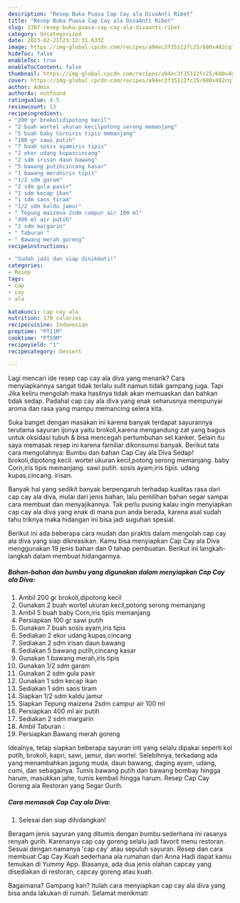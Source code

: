 ```yaml
---
description: "Resep Buka Puasa Cap Cay ala DivaAnti Ribet"
title: "Resep Buka Puasa Cap Cay ala DivaAnti Ribet"
slug: 2307-resep-buka-puasa-cap-cay-ala-divaanti-ribet
category: Uncategorized
date: 2023-02-21T23:12:31.633Z
image: https://img-global.cpcdn.com/recipes/a94ec3f35112fc25/680x482cq70/cap-cay-ala-diva-foto-resep-utama.jpg
hideToc: false
enableToc: true
enableTocContent: false
thumbnail: https://img-global.cpcdn.com/recipes/a94ec3f35112fc25/680x482cq70/cap-cay-ala-diva-foto-resep-utama.jpg
cover: https://img-global.cpcdn.com/recipes/a94ec3f35112fc25/680x482cq70/cap-cay-ala-diva-foto-resep-utama.jpg
author: Admin
authorAv: notfound
ratingvalue: 4.5
reviewcount: 13
recipeingredient:
- "200 gr brokolidipotong kecil"
- "2 buah wortel ukuran kecilpotong serong memanjang"
- "5 buah baby Corniris tipis memanjang"
- "100 gr sawi putih"
- "7 buah sosis ayamiris tipis"
- "2 ekor udang kupascincang"
- "2 sdm irisan daun bawang"
- "5 bawang putihcincang kasar"
- "1 bawang merahiris tipis"
- "1/2 sdm garam"
- "2 sdm gula pasir"
- "1 sdm kecap ikan"
- "1 sdm saos tiram"
- "1/2 sdm kaldu jamur"
- " Tepung maizena 2sdm campur air 100 ml"
- "400 ml air putih"
- "2 sdm margarin"
- " Taburan "
- " Bawang merah goreng"
recipeinstructions:

- "Sudah jadi dan siap dinikmati!"
categories:
- Resep
tags:
- cap
- cay
- ala

katakunci: cap cay ala 
nutrition: 179 calories
recipecuisine: Indonesian
preptime: "PT11M"
cooktime: "PT59M"
recipeyield: "1"
recipecategory: Dessert

---
```



Lagi mencari ide resep cap cay ala diva yang menarik? Cara menyiapkannya sangat tidak terlalu sulit namun tidak gampang juga. Tapi Jika keliru mengolah maka hasilnya tidak akan memuaskan dan bahkan tidak sedap. Padahal cap cay ala diva yang enak seharusnya mempunyai aroma dan rasa yang mampu memancing selera kita.


Suka banget dengan masakan ini karena banyak terdapat sayurannya terutama sayuran ijonya yaitu brokoli,karena mengandung zat yang bagus untuk oksidasi tubuh &amp; bisa mencegah pertumbuhan sel kanker. Selain itu saya memasak resep ini karena familiar dikonsumsi banyak. Berikut tata cara mengolahnya: Bumbu dan bahan Cap Cay ala Diva Sedap! brokoli,dipotong kecil. wortel ukuran kecil,potong serong memanjang. baby Corn,iris tipis memanjang. sawi putih. sosis ayam,iris tipis. udang kupas,cincang. irisan.

Banyak hal yang sedikit banyak berpengaruh terhadap kualitas rasa dari cap cay ala diva, mulai dari jenis bahan, lalu pemilihan bahan segar sampai cara membuat dan menyajikannya. Tak perlu pusing kalau ingin menyiapkan cap cay ala diva yang enak di mana pun anda berada, karena asal sudah tahu triknya maka hidangan ini bisa jadi suguhan spesial.


Berikut ini ada beberapa cara mudah dan praktis dalam mengolah cap cay ala diva yang siap dikreasikan. Kamu bisa menyiapkan Cap Cay ala Diva menggunakan 19 jenis bahan dan 0 tahap pembuatan. Berikut ini langkah-langkah dalam membuat hidangannya.

<!--inarticleads1-->

##### Bahan-bahan dan bumbu yang digunakan dalam menyiapkan Cap Cay ala Diva:

1. Ambil 200 gr brokoli,dipotong kecil
1. Gunakan 2 buah wortel ukuran kecil,potong serong memanjang
1. Ambil 5 buah baby Corn,iris tipis memanjang
1. Persiapkan 100 gr sawi putih
1. Gunakan 7 buah sosis ayam,iris tipis
1. Sediakan 2 ekor udang kupas,cincang
1. Sediakan 2 sdm irisan daun bawang
1. Sediakan 5 bawang putih,cincang kasar
1. Gunakan 1 bawang merah,iris tipis
1. Gunakan 1/2 sdm garam
1. Gunakan 2 sdm gula pasir
1. Gunakan 1 sdm kecap ikan
1. Sediakan 1 sdm saos tiram
1. Siapkan 1/2 sdm kaldu jamur
1. Siapkan  Tepung maizena 2sdm campur air 100 ml
1. Persiapkan 400 ml air putih
1. Sediakan 2 sdm margarin
1. Ambil  Taburan :
1. Persiapkan  Bawang merah goreng


Idealnya, tetap siapkan beberapa sayuran inti yang selalu dipakai seperti kol putih, brokoli, kapri, sawi, jamur, dan wortel. Selebihnya, terkadang ada yang menambahkan jagung muda, daun bawang, daging ayam, udang, cumi, dan sebagainya. Tumis bawang putih dan bawang bombay hingga harum, masukkan jahe, tumis kembali hingga harum. Resep Cap Cay Goreng ala Restoran yang Segar Gurih. 

<!--inarticleads2-->

##### Cara memasak Cap Cay ala Diva:


1. Selesai dan siap dihidangkan!

Beragam jenis sayuran yang ditumis dengan bumbu sederhana ini rasanya renyah gurih. Karenanya cap cay goreng selalu jadi favorit menu restoran. Sesuai dengan namanya &#39;cap cay&#39; atau sepuluh sayuran. Resep dan cara membuat Cap Cay Kuah sederhana ala rumahan dari Anna Hadi dapat kamu temukan di Yummy App. Biasanya, ada dua jenis olahan capcay yang disediakan di restoran, capcay goreng atau kuah. 

Bagaimana? Gampang kan? Itulah cara menyiapkan cap cay ala diva yang bisa anda lakukan di rumah. Selamat menikmati

